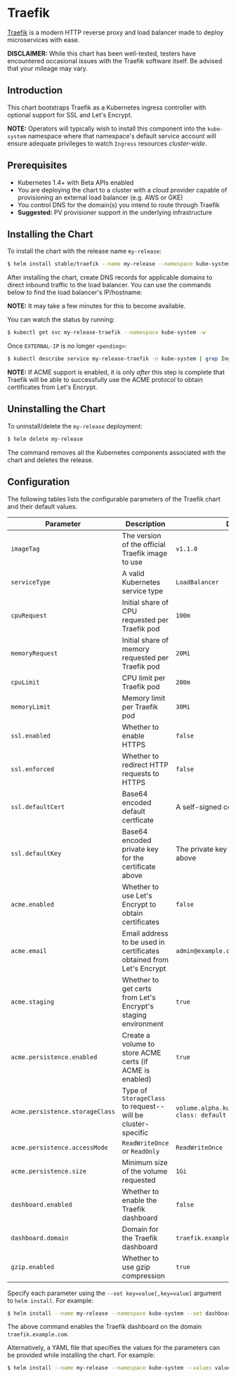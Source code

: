 # Traefik

[Traefik](http://traefik.io/) is a modern HTTP reverse proxy and load balancer made to deploy
microservices with ease.

__DISCLAIMER:__ While this chart has been well-tested, testers have encountered occasional issues
with the Traefik software itself. Be advised that your mileage may vary.

## Introduction

This chart bootstraps Traefik as a Kubernetes ingress controller with optional support for SSL and
Let's Encrypt.

__NOTE:__ Operators will typically wish to install this component into the `kube-system` namespace
where that namespace's default service account will ensure adequate privileges to watch `Ingress`
resources _cluster-wide_.

## Prerequisites

- Kubernetes 1.4+ with Beta APIs enabled
- You are deploying the chart to a cluster with a cloud provider capable of provisioning an
external load balancer (e.g. AWS or GKE)
- You control DNS for the domain(s) you intend to route through Traefik
- __Suggested:__ PV provisioner support in the underlying infrastructure

## Installing the Chart

To install the chart with the release name `my-release`:

```bash
$ helm install stable/traefik --name my-release --namespace kube-system
```

After installing the chart, create DNS records for applicable domains to direct inbound traffic to
the load balancer. You can use the commands below to find the load balancer's IP/hostname:

__NOTE:__ It may take a few minutes for this to become available.

You can watch the status by running:

```bash
$ kubectl get svc my-release-traefik --namespace kube-system -w
```

Once `EXTERNAL-IP` is no longer `<pending>`:

```bash
$ kubectl describe service my-release-traefik -n kube-system | grep Ingress | awk '{print $3}'
```

__NOTE:__ If ACME support is enabled, it is only _after_ this step is complete that Traefik will be
able to successfully use the ACME protocol to obtain certificates from Let's Encrypt.

## Uninstalling the Chart

To uninstall/delete the `my-release` deployment:

```bash
$ helm delete my-release
```

The command removes all the Kubernetes components associated with the chart and deletes the
release.

## Configuration

The following tables lists the configurable parameters of the Traefik chart and their default values.

| Parameter                       | Description                                                          | Default                                             |
| ------------------------------- | -------------------------------------------------------------------- | -----------------------------------------           |
| `imageTag`                      | The version of the official Traefik image to use                     | `v1.1.0`                                            |
| `serviceType`                   | A valid Kubernetes service type                                      | `LoadBalancer`                                      |
| `cpuRequest`                    | Initial share of CPU requested per Traefik pod                       | `100m`                                              |
| `memoryRequest`                 | Initial share of memory requested per Traefik pod                    | `20Mi`                                              |
| `cpuLimit`                      | CPU limit per Traefik pod                                            | `200m`                                              |
| `memoryLimit`                   | Memory limit per Traefik pod                                         | `30Mi`                                              |
| `ssl.enabled`                   | Whether to enable HTTPS                                              | `false`                                             |
| `ssl.enforced`                  | Whether to redirect HTTP requests to HTTPS                           | `false`                                             |
| `ssl.defaultCert`               | Base64 encoded default certficate                                    | A self-signed certificate                           |
| `ssl.defaultKey`                | Base64 encoded private key for the certificate above                 | The private key for the certificate above           |
| `acme.enabled`                  | Whether to use Let's Encrypt to obtain certificates                  | `false`                                             |
| `acme.email`                    | Email address to be used in certificates obtained from Let's Encrypt | `admin@example.com`                                 |
| `acme.staging`                  | Whether to get certs from Let's Encrypt's staging environment        | `true`                                              |
| `acme.persistence.enabled`      | Create a volume to store ACME certs (if ACME is enabled)             | `true`                                              |
| `acme.persistence.storageClass` | Type of `StorageClass` to request-- will be cluster-specific         | `volume.alpha.kubernetes.io/storage-class: default` |
| `acme.persistence.accessMode`   | `ReadWriteOnce` or `ReadOnly`                                        | `ReadWriteOnce`                                     |
| `acme.persistence.size`         | Minimum size of the volume requested                                 | `1Gi`                                               |
| `dashboard.enabled`             | Whether to enable the Traefik dashboard                              | `false`                                             |
| `dashboard.domain`              | Domain for the Traefik dashboard                                     | `traefik.example.com`                               |
| `gzip.enabled`                  | Whether to use gzip compression                                      | `true`                                              |

Specify each parameter using the `--set key=value[,key=value]` argument to `helm install`. For example:

```bash
$ helm install --name my-release --namespace kube-system --set dashboard.enabled=true,dashboard.domain=traefik.example.com stable/traefik
```

The above command enables the Traefik dashboard on the domain `traefik.example.com`.

Alternatively, a YAML file that specifies the values for the parameters can be provided while
installing the chart. For example:

```bash
$ helm install --name my-release --namespace kube-system --values values.yaml stable/traefik
```
